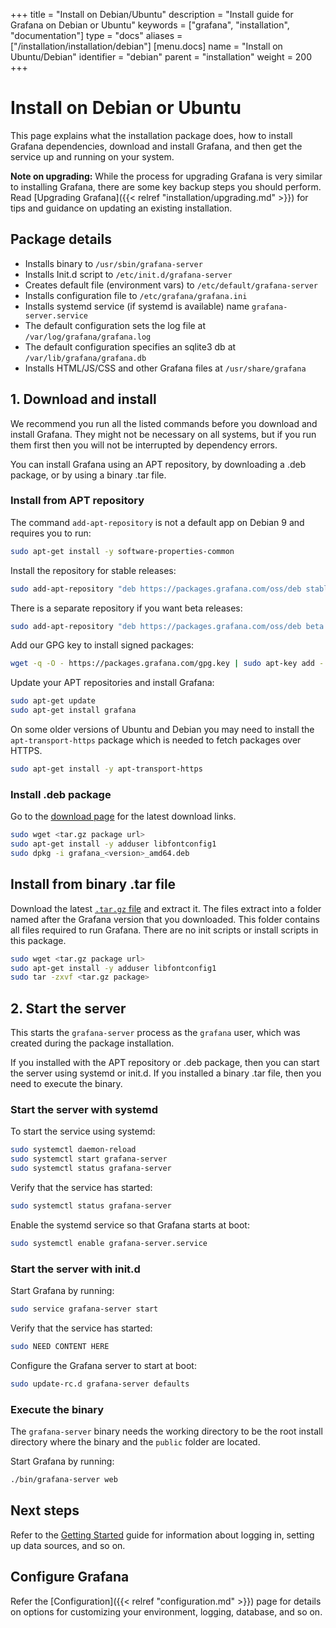 +++
title = "Install on Debian/Ubuntu"
description = "Install guide for Grafana on Debian or Ubuntu"
keywords = ["grafana", "installation", "documentation"]
type = "docs"
aliases = ["/installation/installation/debian"]
[menu.docs]
name = "Install on Ubuntu/Debian"
identifier = "debian"
parent = "installation"
weight = 200
+++

# Install on Debian or Ubuntu

This page explains what the installation package does, how to install Grafana dependencies, download and install Grafana, and then get the service up and running on your system.

**Note on upgrading:** While the process for upgrading Grafana is very similar to installing Grafana, there are some key backup steps you should perform. Read [Upgrading Grafana]({{< relref "installation/upgrading.md" >}}) for tips and guidance on updating an existing installation.

## Package details

- Installs binary to `/usr/sbin/grafana-server`
- Installs Init.d script to `/etc/init.d/grafana-server`
- Creates default file (environment vars) to `/etc/default/grafana-server`
- Installs configuration file to `/etc/grafana/grafana.ini`
- Installs systemd service (if systemd is available) name `grafana-server.service`
- The default configuration sets the log file at `/var/log/grafana/grafana.log`
- The default configuration specifies an sqlite3 db at `/var/lib/grafana/grafana.db`
- Installs HTML/JS/CSS and other Grafana files at `/usr/share/grafana`

## 1. Download and install

We recommend  you run all the listed commands before you download and install Grafana. They might not be necessary on all systems, but if you run them first then you will not be interrupted by dependency errors.

You can install Grafana using an APT repository, by downloading a .deb package, or by using a binary .tar file.

### Install from APT repository 

The command `add-apt-repository` is not a default app on Debian 9 and requires you to run:

```bash
sudo apt-get install -y software-properties-common
```

Install the repository for stable releases:

```bash
sudo add-apt-repository "deb https://packages.grafana.com/oss/deb stable main"
```

There is a separate repository if you want beta releases:

```bash
sudo add-apt-repository "deb https://packages.grafana.com/oss/deb beta main"
```

Add our GPG key to install signed packages:

```bash
wget -q -O - https://packages.grafana.com/gpg.key | sudo apt-key add -
```

Update your APT repositories and install Grafana:

```bash
sudo apt-get update
sudo apt-get install grafana
```

On some older versions of Ubuntu and Debian you may need to install the
`apt-transport-https` package which is needed to fetch packages over
HTTPS.

```bash
sudo apt-get install -y apt-transport-https
```

### Install .deb package

Go to the [download page](https://grafana.com/grafana/download?platform=linux) for the latest download
links.

```bash
sudo wget <tar.gz package url>
sudo apt-get install -y adduser libfontconfig1
sudo dpkg -i grafana_<version>_amd64.deb
```

## Install from binary .tar file

Download the latest [`.tar.gz` file](https://grafana.com/grafana/download?platform=linux) and extract it. The files extract into a folder named after the Grafana version that you downloaded. This folder contains all files required to run Grafana. There are no init scripts or install scripts in this package.

```bash
sudo wget <tar.gz package url>
sudo apt-get install -y adduser libfontconfig1
sudo tar -zxvf <tar.gz package>
```

## 2. Start the server 

This starts the `grafana-server` process as the `grafana` user, which was created during the package installation.

If you installed with the APT repository or .deb package, then you can start the server using systemd or init.d. If you installed a binary .tar file, then you need to execute the binary.

### Start the server with systemd

To start the service using systemd:

```bash
sudo systemctl daemon-reload
sudo systemctl start grafana-server
sudo systemctl status grafana-server
```

Verify that the service has started:

```bash
sudo systemctl status grafana-server
```

Enable the systemd service so that Grafana starts at boot:

```bash
sudo systemctl enable grafana-server.service
```

### Start the server with init.d

Start Grafana by running:

```bash
sudo service grafana-server start
```

Verify that the service has started:

```bash
sudo NEED CONTENT HERE
```

Configure the Grafana server to start at boot:

```bash
sudo update-rc.d grafana-server defaults
```

### Execute the binary

The `grafana-server` binary needs the working directory to be the root install directory where the binary and the `public` folder are located.

Start Grafana by running: 
```bash
./bin/grafana-server web
```

## Next steps

Refer to the [Getting Started](/guides/getting_started/) guide for information about logging in, setting up data sources, and so on.

## Configure Grafana

Refer the [Configuration]({{< relref "configuration.md" >}}) page for details on options for customizing your environment, logging, database, and so on.